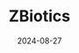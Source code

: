 ---  
layout: startup_page  
title: "ZBiotics"  
id: "zbiotics.com"  
permalink: "/zbioticszbiotics.com08272024/"  
website: "https://zbiotics.com"  
funding_round: "Series A"  
funding_amount: "$12M"  
investors: "Spring Tide Capital, Access Capital, Seamless Capital, Goat Rodeo Capital, Seaside Ventures"  
about: "ZBiotics pioneers genetically engineered probiotics designed to solve modern health challenges. Their flagship product, a pre-alcohol probiotic drink, breaks down alcohol byproducts. The company leverages modern biotechnology to create transparent and responsible solutions for consumers."  
markets: "Biotechnology, Healthtech, Consumer Goods, Food and Beverage, Nutraceutical"  
hq: "San Francisco, California, United States"  
founded_year: "2016"  
linkedin: "https://www.linkedin.com/company/zbiotics/"  
twitter: "https://twitter.com/ZBioticsCompany"  
instagram: "https://www.instagram.com/zbiotics/?hl=en"  
facebook: "https://www.facebook.com/ZBiotics/"  
crunchbase: "https://www.crunchbase.com/organization/zbiotics"  
pitchbook: "https://pitchbook.com/profiles/company/226919-53"  

date_display: "27-Aug-2024"  
date: "2024-08-27"

# SEO Optimization  
meta_title: "ZBiotics - Series A Funding ($12M)"  
meta_description: "ZBiotics, ZBiotics pioneers genetically engineered probiotics designed to solve modern health challenges. Their flagship product, a pre-alcohol probiotic drink,..."  
meta_keywords: "ZBiotics, Biotechnology, Healthtech, Consumer Goods, Food and Beverage, Nutraceutical, Series A funding"  
canonical_url: "https://startup.projectstartups.com/zbioticszbiotics.com08272024/"  
---